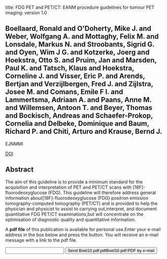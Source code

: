 title: FDG PET and PET/CT: EANM procedure guidelines for tumour PET imaging: version 1.0

## Boellaard, Ronald and O'Doherty, Mike J. and Weber, Wolfgang A. and Mottaghy, Felix M. and Lonsdale, Markus N. and Stroobants, Sigrid G. and Oyen, Wim J G. and Kotzerke, Joerg and Hoekstra, Otto S. and Pruim, Jan and Marsden, Paul K. and Tatsch, Klaus and Hoekstra, Corneline J. and Visser, Eric P. and Arends, Bertjan and Verzijlbergen, Fred J. and Zijlstra, Josee M. and Comans, Emile F I. and Lammertsma, Adriaan A. and Paans, Anne M. and Willemsen, Antoon T. and Beyer, Thomas and Bockisch, Andreas and Schaefer-Prokop, Cornelia and Delbeke, Dominique and Baum, Richard P. and Chiti, Arturo and Krause, Bernd J.
EJNMMI

<a href="https://doi.org/10.1007/s00259-009-1297-4">DOI</a>

## Abstract
The aim of this guideline is to provide a minimum standard for the acquisition and interpretation of PET and PET/CT scans with [18F]-fluorodeoxyglucose (FDG). This guideline will therefore address general information about[18F]-fluorodeoxyglucose (FDG) positron emission tomography-computed tomography (PET/CT) and is provided to help the physician and physicist to assist to carrying out,interpret, and document quantitative FDG PET/CT examinations,but will concentrate on the optimisation of diagnostic quality and quantitative information.

A <b>pdf file</b> of this publication is available for personal use.Enter your e-mail address in the box below and press the button. You will receive an e-mail message with a link to the pdf file.
<form action="sender.php">  <input type="text" name="email">  <input type="submit" value="Send Boel10.pdf:pdfBoel10.pdf:PDF by e-mail"></form>